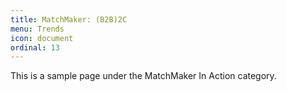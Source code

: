 ```yaml
---
title: MatchMaker: (B2B)2C
menu: Trends
icon: document
ordinal: 13
---
```

This is a sample page under the MatchMaker In Action category.